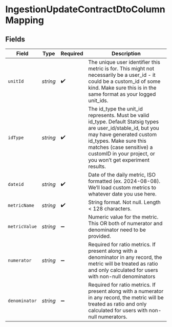# IngestionUpdateContractDtoColumnMapping


## Fields

| Field                                                                                                                                                                                                                                                        | Type                                                                                                                                                                                                                                                         | Required                                                                                                                                                                                                                                                     | Description                                                                                                                                                                                                                                                  |
| ------------------------------------------------------------------------------------------------------------------------------------------------------------------------------------------------------------------------------------------------------------ | ------------------------------------------------------------------------------------------------------------------------------------------------------------------------------------------------------------------------------------------------------------ | ------------------------------------------------------------------------------------------------------------------------------------------------------------------------------------------------------------------------------------------------------------ | ------------------------------------------------------------------------------------------------------------------------------------------------------------------------------------------------------------------------------------------------------------ |
| `unitId`                                                                                                                                                                                                                                                     | *string*                                                                                                                                                                                                                                                     | :heavy_check_mark:                                                                                                                                                                                                                                           | The unique user identifier this metric is for. This might not necessarily be a user_id - it could be a custom_id of some kind. Make sure this is in the same format as your logged unit_ids.                                                                 |
| `idType`                                                                                                                                                                                                                                                     | *string*                                                                                                                                                                                                                                                     | :heavy_check_mark:                                                                                                                                                                                                                                           | The id_type the unit_id represents. Must be valid id_type. Default Statsig types are user_id/stable_id, but you may have generated custom id_types. Make sure this matches (case sensitive) a customID in your project, or you won’t get experiment results. |
| `dateid`                                                                                                                                                                                                                                                     | *string*                                                                                                                                                                                                                                                     | :heavy_check_mark:                                                                                                                                                                                                                                           | Date of the daily metric, ISO formatted (ex. 2024-08-08). We’ll load custom metrics to whatever date you use here.                                                                                                                                           |
| `metricName`                                                                                                                                                                                                                                                 | *string*                                                                                                                                                                                                                                                     | :heavy_check_mark:                                                                                                                                                                                                                                           | String format. Not null. Length < 128 characters.                                                                                                                                                                                                            |
| `metricValue`                                                                                                                                                                                                                                                | *string*                                                                                                                                                                                                                                                     | :heavy_minus_sign:                                                                                                                                                                                                                                           | Numeric value for the metric. This OR both of numerator and denominator need to be provided.                                                                                                                                                                 |
| `numerator`                                                                                                                                                                                                                                                  | *string*                                                                                                                                                                                                                                                     | :heavy_minus_sign:                                                                                                                                                                                                                                           | Required for ratio metrics. If present along with a denominator in any record, the metric will be treated as ratio and only calculated for users with non-null denominators                                                                                  |
| `denominator`                                                                                                                                                                                                                                                | *string*                                                                                                                                                                                                                                                     | :heavy_minus_sign:                                                                                                                                                                                                                                           | Required for ratio metrics. If present along with a numerator in any record, the metric will be treated as ratio and only calculated for users with non-null numerators.                                                                                     |